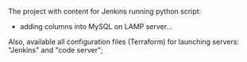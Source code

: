 The project with content for Jenkins running python script:
  - adding columns into MySQL on LAMP server...

Also, available all configuration files (Terraform) for launching servers: "Jenkins" and "code server";

